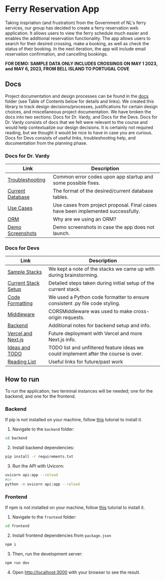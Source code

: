 # Ferry Reservation App

Taking inspriation (and frustration) from the Government of NL's ferry services, our group has decided to create a ferry reservation web application. It allows users to view the ferry schedule much easier and enables the additional reservation functionality. The app allows users to search for their desired crossing, make a booking, as well as check the status of their booking. In the next iteration, the app will include email reservation confirmation, and cancelling bookings. 

**FOR DEMO: SAMPLE DATA ONLY INCLUDES CROSSINGS ON MAY 1 2023, and MAY 6, 2023, FROM BELL ISLAND TO PORTUGAL COVE**

## Docs

Project documentation and design processes can be found in the [docs](./docs/) folder (see Table of Contents below for details and links). We created this library to track design decisions/processes, justifications for certain design choices, and miscellaneous project documentation. We have broken the docs into two sections: Docs for Dr. Vardy, and Docs for the Devs. Docs for Dr. Vardy consists of docs that we felt were relevant to the course and would help contextualize our design decisions. It is certainly not required reading, but we thought it would be nice to have in case you are curious. Docs for Devs consists of useful links, troubleshooting help, and documentation from the planning phase. 

### Docs for Dr. Vardy

| Link | Description |
| --- | --- |
| [Troubleshooting](docs/troubleshooting.md) | Common error codes upon app startup and some possible fixes. |
| [Current Database](docs/database-tables.md) | The format of the desired/current database tables. |
| [Use Cases](docs/use-cases.md) | Use cases from project proposal. Final cases have been implemented successfully. |
| [ORM](docs/orm.md) | Why are we using an ORM? |
| [Demo Screenshots](docs/demo.md) | Demo screenshots in case the app does not launch. |

### Docs for Devs

| Link | Description |
| --- | --- |
| [Sample Stacks](docs/sample-stack.md) | We kept a note of the stacks we came up with during brainstorming. |
| [Current Stack Setup](docs/stack-setup-steps.md) | Detailed steps taken during initial setup of the current stack. |
| [Code Formatting](docs/code-formatting.md) | We used a Python code formatter to ensure consistent .py file code styling. |
| [Middleware](docs/middleware.md) | CORSMiddleware was used to make cross-origin requests. |
| [Backend](docs/backend.md) | Additional notes for backend setup and info. |
| [Vercel and Next.js](docs/vercel-nextjs.md) | Future deployment with Vercel and more Next.js info. |
| [Ideas and TODO](docs/ideas.md) | TODO list and unfiltered feature ideas we could implement after the course is over. |
| [Reading List](docs/reading-list.md) | Useful links for future/past work |

## How to run

To run the application, two terminal instances will be needed; one for the backend, and one for the frontend.

### Backend

If pip is not installed on your machine, follow [this](https://pip.pypa.io/en/stable/installation/) tutorial to install it.

1. Navigate to the `backend` folder: 

```bash
cd backend
```

2. Install backend dependencies:

```bash
pip install -r requirements.txt
```

3. Run the API with Uvicorn:

```bash
uvicorn api:app --reload
#or
python -m uvicorn api:app --reload
```

### Frontend

If npm is not installed on your machine, follow [this](https://phoenixnap.com/kb/install-node-js-npm-on-windows) tutorial to install it.

1. Navigate to the `frontend` folder: 

```bash
cd frontend
```

2. Install frontend dependencies from `package.json`

```bash
npm i
```

3. Then, run the development server:

```bash
npm run dev
```

4. Open [http://localhost:3000](http://localhost:3000) with your browser to see the result.
